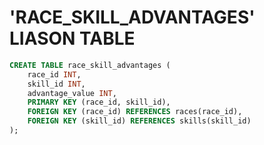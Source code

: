 # 'RACE_SKILL_ADVANTAGES' LIASON TABLE

```sql
CREATE TABLE race_skill_advantages (
    race_id INT,
    skill_id INT,
    advantage_value INT,
    PRIMARY KEY (race_id, skill_id),
    FOREIGN KEY (race_id) REFERENCES races(race_id),
    FOREIGN KEY (skill_id) REFERENCES skills(skill_id)
);
```
